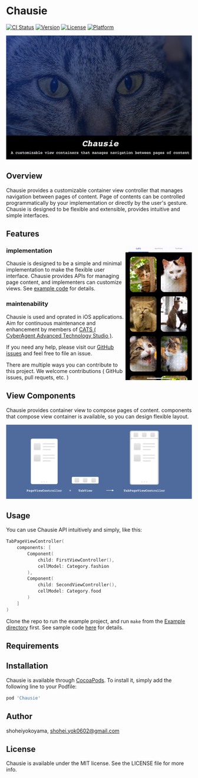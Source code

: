 # Chausie

[![CI Status](https://img.shields.io/travis/shoheiyokoyama/Chausie.svg?style=flat)](https://travis-ci.org/shoheiyokoyama/Chausie)
[![Version](https://img.shields.io/cocoapods/v/Chausie.svg?style=flat)](https://cocoapods.org/pods/Chausie)
[![License](https://img.shields.io/cocoapods/l/Chausie.svg?style=flat)](https://cocoapods.org/pods/Chausie)
[![Platform](https://img.shields.io/cocoapods/p/Chausie.svg?style=flat)](https://cocoapods.org/pods/Chausie)

<p align="center">
  <img src="https://github.com/shoheiyokoyama/Assets/blob/master/Chausie/logo.png">
</p>

## Overview

Chausie provides a customizable container view controller that manages navigation between pages of content. Page of contents can be controlled programmatically by your implementation or directly by the user's gesture. Chausie is designed to be flexible and extensible, provides intuitive and simple interfaces.

## Features

<img src="https://github.com/shoheiyokoyama/Assets/blob/master/Chausie/example.gif" width=180 align="right">

### implementation

Chausie is designed to be a simple and minimal implementation to make the flexible user interface. Chausie provides APIs for managing page content, and implementers can customize views. See [example code](https://github.com/shoheiyokoyama/Chausie/tree/master/Examples/ChausieExample) for details.

### maintenability

Chausie is used and oprated in iOS applications. Aim for continuous maintenance and enhancement by members of [CATS ( CyberAgent Advanced Technology Studio )](https://github.com/cats-oss).

If you need any help, please visit our [GitHub issues](https://github.com/shoheiyokoyama/Chausie/issues) and feel free to file an issue.

There are multiple ways you can contribute to this project. We welcome contributions ( GitHub issues, pull requets, etc. )

## View Components

Chausie provides container view to compose pages of content. components that compose view container is available, so you can design flexible layout.

<p align="center">
  <img src="https://github.com/shoheiyokoyama/Assets/blob/master/Chausie/components.png">
</p>

## Usage

You can use Chausie API intuitively and simply, like this:

```swift
TabPageViewController(
    components: [
        Component(
            child: FirstViewController(),
            cellModel: Category.fashion
        ),
        Component(
            child: SecondViewController(),
            cellModel: Category.food
        )
    ]
)
```

Clone the repo to run the example project, and run `make` from the [Example directory](https://github.com/shoheiyokoyama/Chausie/tree/master/Examples/ChausieExample) first.
See sample code [here](https://github.com/shoheiyokoyama/Chausie/tree/master/Examples/ChausieExample/ChausieExample) for details.

## Requirements

## Installation

Chausie is available through [CocoaPods](https://cocoapods.org). To install
it, simply add the following line to your Podfile:

```ruby
pod 'Chausie'
```

## Author

shoheiyokoyama, shohei.yok0602@gmail.com

## License

Chausie is available under the MIT license. See the LICENSE file for more info.
